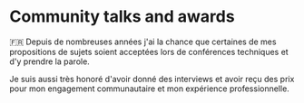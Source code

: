 # Community talks and awards

:fr: Depuis de nombreuses années j'ai la chance que certaines de mes propositions de sujets soient acceptées lors de conférences techniques et d'y prendre la parole.

Je suis aussi très honoré d'avoir donné des interviews et avoir reçu des prix pour mon engagement communautaire et mon expérience professionnelle.
